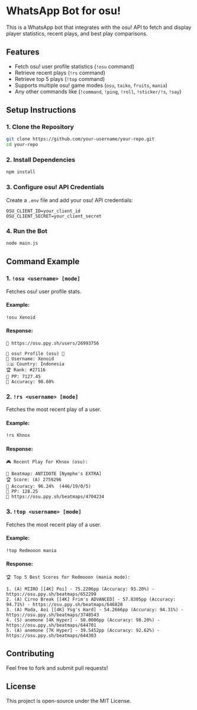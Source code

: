 # WhatsApp Bot for osu!

This is a WhatsApp bot that integrates with the osu! API to fetch and display player statistics, recent plays, and best play comparisons.

## Features
- Fetch osu! user profile statistics (`!osu` command)
- Retrieve recent plays (`!rs` command)
- Retrieve top 5 plays (`!top` command)
- Supports multiple osu! game modes (`osu`, `taiko`, `fruits`, `mania`)
- Any other commands like (`!command`, `!ping`, `!roll`, `!sticker/!s`, `!say`)

## Setup Instructions

### 1. Clone the Repository
```bash
git clone https://github.com/your-username/your-repo.git
cd your-repo
```

### 2. Install Dependencies
```bash
npm install 
```

### 3. Configure osu! API Credentials
Create a `.env` file and add your osu! API credentials:
```env
OSU_CLIENT_ID=your_client_id
OSU_CLIENT_SECRET=your_client_secret
```

### 4. Run the Bot
```bash
node main.js
```

## Command Example

### 1. `!osu <username> [mode]`
Fetches osu! user profile stats.
#### Example:
```bash
!osu Xenoid
```
#### Response:
```
🔗 https://osu.ppy.sh/users/26993756

🎵 osu! Profile (osu) 🎵
👤 Username: Xenoid
🇮🇩 Country: Indonesia
🏆 Rank: #27116
💯 PP: 7127.45
🎯 Accuracy: 98.60%
```

### 2. `!rs <username> [mode]`
Fetches the most recent play of a user.
#### Example:
```bash
!rs Khnox
```
#### Response:
```
🎮 Recent Play for Khnox (osu):

🎵 Beatmap: ANTIDOTE [Nymphe's EXTRA]
🏆 Score: (A) 2759296
🎯 Accuracy: 96.24%  (446/19/0/5)
💯 PP: 128.25
🔗 https://osu.ppy.sh/beatmaps/4704234
```

### 3. `!top <username> [mode]`
Fetches the most recent play of a user.
#### Example:
```bash
!top Redmooon mania
```
#### Response:
```
🏆 Top 5 Best Scores for Redmooon (mania mode):

1. (A) MIIRO [[4K] Poi] - 75.2206pp (Accuracy: 93.20%) - https://osu.ppy.sh/beatmaps/652299
2. (A) Cirno Break [[4K] Frim's ADVANCED] - 57.8305pp (Accuracy: 94.71%) - https://osu.ppy.sh/beatmaps/646828
3. (A) Mada, Aoi [[4K] Ysg's Hard] - 54.2666pp (Accuracy: 94.31%) - https://osu.ppy.sh/beatmaps/3748543
4. (S) anemone [4K Hyper] - 50.0006pp (Accuracy: 98.20%) - https://osu.ppy.sh/beatmaps/644701
5. (A) anemone [7K Hyper] - 39.5452pp (Accuracy: 92.62%) - https://osu.ppy.sh/beatmaps/644303
```

## Contributing
Feel free to fork and submit pull requests!

## License
This project is open-source under the MIT License.


